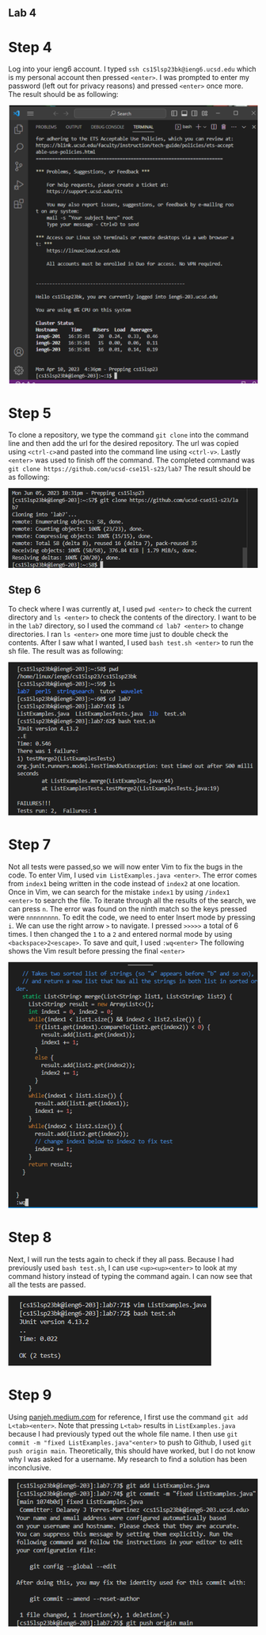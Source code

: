 ## Lab 4

# Step 4
Log into your ieng6 account. I typed `ssh cs15lsp23bk@ieng6.ucsd.edu` which is my personal account then pressed `<enter>`. I was prompted to enter my password (left out for privacy reasons) and pressed `<enter>` once more. The result should be as following: 

![Image](login.png) 

# Step 5
To clone a repository, we type the command `git clone` into the command line and then add the url for the desired repository. The url was copied using `<ctrl-c>`and pasted into the command line using `<ctrl-v>`. Lastly `<enter>` was used to finish off the command. The completed command was `git clone https://github.com/ucsd-cse15l-s23/lab7`
The result should be as following:

![Image](clone.png)

## Step 6
To check where I was currently at, I used `pwd <enter>` to check the current directory and `ls <enter>` to check the contents of the directory. I want to be in the `lab7` directory, so I used the command `cd lab7 <enter>` to change directories. I ran `ls <enter>` one more time just to double check the contents. After I saw what I wanted, I used `bash test.sh <enter>` to run the sh file. The result was as following:

![Image](bash.png)

# Step 7
 Not all tests were passed,so we will now enter Vim to fix the bugs in the code. To enter Vim, I used `vim ListExamples.java <enter>`. The error comes from `index1` being written in the code instead of `index2` at one location. Once in Vim, we can search for the mistake `index1` by using `/index1 <enter>` to search the file. To iterate through all the results of the search, we can press `n`. The error was found on the ninth match so the keys pressed were `nnnnnnnnn`. To edit the code, we need to enter Insert mode by pressing `i`. We can use the right arrow `>` to navigate. I pressed `>>>>>` a total of 6 times. I then changed the `1` to a `2` and entered normal mode by using `<backspace>2<escape>`. To save and quit, I used `:wq<enter>`
The following shows the Vim result before pressing the final `<enter>` 

![Image](i2.png)

# Step 8
Next, I will run the tests again to check if they all pass. Because I had previously used `bash test.sh`, I can use `<up><up><enter>` to look at my command history instead of typing the command again. I can now see that all the tests are passed.

![Image](pass.png)

# Step 9
Using [panjeh.medium.com](https://panjeh.medium.com/makefile-git-add-commit-push-github-all-in-one-command-9dcf76220f48) for reference, I first use the command `git add L<tab><enter>`. Note that pressing `L<tab>` results in `ListExamples.java` because I had previously typed out the whole file name. I then use `git commit -m "fixed ListExamples.java"<enter>` to push to Github, I used `git push origin main`. Theoretically, this should have worked, but I do not know why I was asked for a username. My research to find a solution has been inconclusive.

![Image](pussh.png) 

